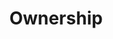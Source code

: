 ---
layout: chapter
title: Ownership
slides:

  - class: title-slide
    content: |

      # Ownership
      _Who owns your content?_


  - content: |
      # Who owns it all?

      _Who owns the Internet?_
      _And who owns the Web?_
    
    notes: |

      So who owns the Internet?

      And who owns the web?

      Telecom? The United States? Whoever invented it?
  

  - content: |
      ## Who owns the Internet?

      - Nobody
      - Lots of people

      ## Who owns the World Wide Web?

      - Content Creators
      - You!

    notes: |
      Nobody can claim ownership of the Internet, but many people own parts of the system which make the Internet possible.

      The web is a set of documents, so nobody can claim ownership of the web either.

      You still own your own contribution though, right?  

  - content: |
      ### An ISP can charge extra to allow access <br> to your favourite website

      e.g. Facebook, YouTube, Google

    notes: |
      What if the government or Spark decided you had to pay $10 for every YouTube video you watched?

      What if you had to pay an extra $50 a month for access to Facebook?

      Even though YouTube and Facebook themselves are free, it is possible for ISPs to know what data you are accessing from which websites, and charge you for that.


  - content: |
      ### A government can censor access to information

      e.g. North Korea and China

    notes: |
      Internet access is illegal in North Korea. Only a very few government officials have access to the Internet through a secret connection. The rest of the citizens only have access to the country's own intranet.

      This way, the government can control everything their citizens read on the Internet, and ensures that nothing is published which disagrees with the government.

      China controls all search engines to ensure that the citizens can find only the information they allow them to find.


  - content: |

      ![Thumbs Up!]([[BASE_URL]]/theme/assets/images/thumbs-up.svg){: height="200" }

      ## Ownership: Complete!

      Great, now let's share what we have created...

      [Take me to the next chapter!](sharing-and-feedback.html)


    notes: |

      Great! Now that we know the basics, let's get started on our own projects.




---